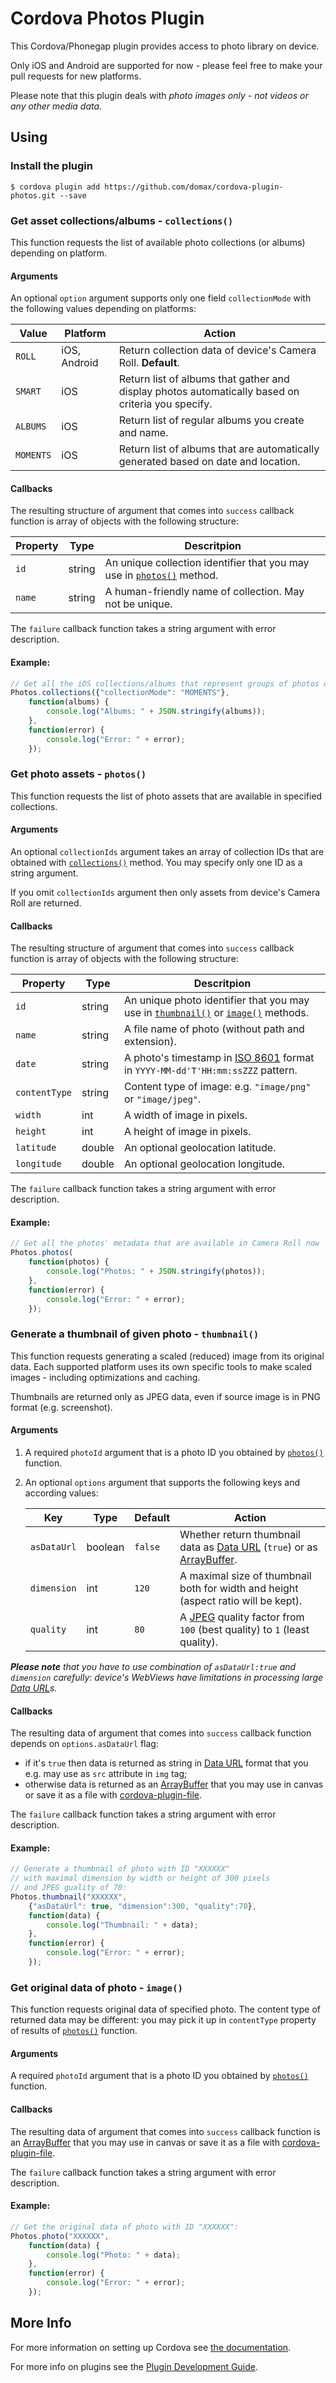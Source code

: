 Cordova Photos Plugin
=====================

This Cordova/Phonegap plugin provides access to photo library on device.

Only iOS and Android are supported for now - please feel free to make your pull requests for new platforms. 

Please note that this plugin deals with _photo images only - not videos or any other media data_.

Using
-----

### Install the plugin

    $ cordova plugin add https://github.com/domax/cordova-plugin-photos.git --save

### Get asset collections/albums - `collections()`

This function requests the list of available photo collections (or albums) depending on platform.

#### Arguments

An optional `option` argument supports only one field `collectionMode` with the following values depending on platforms:

Value | Platform | Action
----- | -------- | ------
`ROLL` | iOS, Android | Return collection data of device's Camera Roll. **Default**.
`SMART` | iOS | Return list of albums that gather and display photos automatically based on criteria you specify.
`ALBUMS` | iOS | Return list of regular albums you create and name.
`MOMENTS` | iOS | Return list of albums that are automatically generated based on date and location.

#### Callbacks

The resulting structure of argument that comes into `success` callback function is
array of objects with the following structure:

Property | Type | Descritpion
-------- | ---- | -----------
`id` | string | An unique collection identifier that you may use in [`photos()`][h2] method.
`name` | string | A human-friendly name of collection. May not be unique.

The `failure` callback function takes a string argument with error description.

#### Example:
```js
// Get all the iOS collections/albums that represent groups of photos orgnised by date and location
Photos.collections({"collectionMode": "MOMENTS"},
	function(albums) {
		console.log("Albums: " + JSON.stringify(albums));
	},
	function(error) {
		console.log("Error: " + error);
	});
```

### Get photo assets - `photos()`

This function requests the list of photo assets that are available in specified collections.

#### Arguments

An optional `collectionIds` argument takes an array of collection IDs that are obtained
with [`collections()`][h1] method. You may specify only one ID as a string argument.

If you omit `collectionIds` argument then only assets from device's Camera Roll are returned. 

#### Callbacks

The resulting structure of argument that comes into `success` callback function is 
array of objects with the following structure:

Property | Type | Descritpion
-------- | ---- | -----------
`id` | string | An unique photo identifier that you may use in [`thumbnail()`][h3] or [`image()`][h4] methods.
`name` | string | A file name of photo (without path and extension).
`date` | string | A photo's timestamp in [ISO 8601][1] format in `YYYY-MM-dd'T'HH:mm:ssZZZ` pattern.
`contentType` | string | Content type of image: e.g. `"image/png"` or `"image/jpeg"`.
`width` | int | A width of image in pixels.
`height` | int | A height of image in pixels.
`latitude` | double | An optional geolocation latitude. 
`longitude` | double | An optional geolocation longitude. 

The `failure` callback function takes a string argument with error description.

#### Example:
```js
// Get all the photos' metadata that are available in Camera Roll now
Photos.photos( 
	function(photos) {
		console.log("Photos: " + JSON.stringify(photos));
	},
	function(error) {
		console.log("Error: " + error);
	});
```

### Generate a thumbnail of given photo - `thumbnail()`

This function requests generating a scaled (reduced) image from its original data.
Each supported platform uses its own specific tools to make scaled images - including optimizations and caching.

Thumbnails are returned only as JPEG data, even if source image is in PNG format (e.g. screenshot).

#### Arguments

1. A required `photoId` argument that is a photo ID you obtained by [`photos()`][h2] function.
2. An optional `options` argument that supports the following keys and according values:

	Key | Type | Default | Action
	--- | ---- | ------- | ------
	`asDataUrl` | boolean | `false` | Whether return thumbnail data as [Data URL][2] (`true`) or as [ArrayBuffer][3]. 
	`dimension` | int | `120` | A maximal size of thumbnail both for width and height (aspect ratio will be kept).
	`quality` | int | `80` | A [JPEG][4] quality factor from `100` (best quality) to `1` (least quality).

*__Please note__ that you have to use combination of `asDataUrl:true` and `dimension` carefully:
device's WebViews have limitations in processing large [Data URL][2]s.*

#### Callbacks

The resulting data of argument that comes into `success` callback function
depends on `options.asDataUrl` flag:
- if it's `true` then data is returned as string in [Data URL][2] format
	that you e.g. may use as `src` attribute in `img` tag;
- otherwise data is returned as an [ArrayBuffer][3] that you may use in canvas 
	or save it as a file with [cordova-plugin-file][5]. 

The `failure` callback function takes a string argument with error description.

#### Example:
```js
// Generate a thumbnail of photo with ID "XXXXXX" 
// with maximal dimension by width or height of 300 pixels
// and JPEG guality of 70:
Photos.thumbnail("XXXXXX",
	{"asDataUrl": true, "dimension":300, "quality":70},
	function(data) {
		console.log("Thumbnail: " + data);
	},
	function(error) {
		console.log("Error: " + error);
	});
```

### Get original data of photo - `image()`

This function requests original data of specified photo.
The content type of returned data may be different: 
you may pick it up in `contentType` property of results of [`photos()`][h2] function.

#### Arguments

A required `photoId` argument that is a photo ID you obtained by [`photos()`][h2] function.

#### Callbacks

The resulting data of argument that comes into `success` callback function
is an [ArrayBuffer][3] that you may use in canvas or save it as a file with [cordova-plugin-file][5]. 

The `failure` callback function takes a string argument with error description.

#### Example:
```js
// Get the original data of photo with ID "XXXXXX": 
Photos.photo("XXXXXX",
	function(data) {
		console.log("Photo: " + data);
	},
	function(error) {
		console.log("Error: " + error);
	});
```

More Info
---------

For more information on setting up Cordova see [the documentation][6].

For more info on plugins see the [Plugin Development Guide][7].

[1]: https://www.w3.org/TR/NOTE-datetime
[2]: https://en.wikipedia.org/wiki/Data_URI_scheme
[3]: https://www.html5rocks.com/en/tutorials/webgl/typed_arrays/
[4]: https://en.wikipedia.org/wiki/JPEG
[5]: https://cordova.apache.org/docs/en/latest/reference/cordova-plugin-file/
[6]: https://cordova.apache.org/docs/en/latest/guide/cli/
[7]: https://cordova.apache.org/docs/en/latest/guide/hybrid/plugins/

[h1]: #get-asset-collectionsalbums---collections
[h2]: #get-photo-assets---photos
[h3]: #generate-a-thumbnail-of-given-photo---thumbnail
[h4]: #get-original-data-of-photo---image
